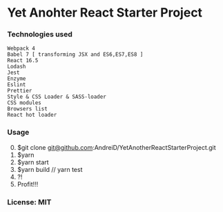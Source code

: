 # Yet Anohter React Starter Project

### Technologies used

~~~~
Webpack 4
Babel 7 [ transforming JSX and ES6,ES7,ES8 ]
React 16.5
Lodash
Jest
Enzyme
Eslint
Prettier
Style & CSS Loader & SASS-loader
CSS modules
Browsers list
React hot loader
~~~~

### Usage

0. $git clone git@github.com:AndreiD/YetAnotherReactStarterProject.git
1. $yarn
2. $yarn start
3. $yarn build // yarn test
4. ?!
5. Profit!!!

### License: MIT
